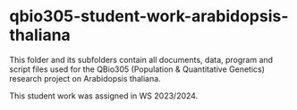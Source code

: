 # qbio305-student-work-arabidopsis-thaliana

This folder and its subfolders contain all documents, data, program and script
files used for the QBio305 (Population & Quantitative Genetics) research
project on Arabidopsis thaliana.

This student work was assigned in WS 2023/2024.